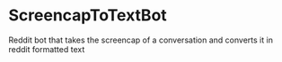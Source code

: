 # ScreencapToTextBot
Reddit bot that takes the screencap of a conversation and converts it in reddit formatted text
